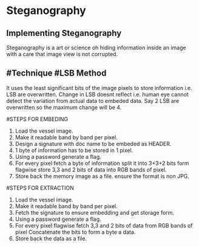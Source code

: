 # Steganography
Implementing Steganography
-------------------------------

Steganography is a art or science oh hiding information inside an image with a care that image view is not corrupted.

#Technique
#LSB Method
-------------------------------

It uses the least significant bits of the image pixels to store information i.e. LSB are overwritten.
Change in LSB doesnt reflect i.e. human eye cannot detect the variation from actual data to embeded data.
Say 2 LSB are overwritten so the maximum change will be 4.

#STEPS FOR EMBEDING
1. Load the vessel image.
2. Make it readable band by band per pixel.
3. Design a signature with doc name to be embeded as HEADER.
4. 1 byte of information has to be stored in 1 pixel.
5. Using a password generate a flag.
6. For every pixel
    fetch a byte of information
    split it into 3+3+2 bits form
    flagwise store 3,3 and 2 bits of data into RGB bands of pixel.
 7. Store back the memory image as a file.
     ensure the format is non JPG.
     
 #STEPS FOR EXTRACTION
1. Load the vessel image.
2. Make it readable band by band per pixel.
3. Fetch the signature to ensure embedding and get storage form.
4. Using a password generate a flag.
5. For every pixel
      flagwise fetch 3,3 and 2 bits of data from RGB bands of pixel
      Concatenate the bits to form a byte a data.
6. Store back the data as a file.
